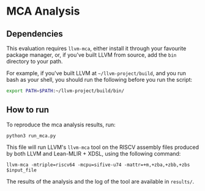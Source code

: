 
# MCA Analysis

## Dependencies

This evaluation requires `llvm-mca`, either install it through your favourite
package manager, or, if you've built LLVM from source, add the `bin` directory
to your path.

For example, if you've built LLVM at `~/llvm-project/build`, and you run bash as
your shell, you should run the following before you run the script:

```bash
export PATH=$PATH:~/llvm-project/build/bin/
```

## How to run

To reproduce the mca analysis results, run:
```
python3 run_mca.py 
```

This file will run LLVM's `llvm-mca` tool on the RISCV assembly files produced by both LLVM and Lean-MLIR + XDSL, using the following command:
```
llvm-mca -mtriple=riscv64 -mcpu=sifive-u74 -mattr=+m,+zba,+zbb,+zbs $input_file
```

The results of the analysis and the log of the tool are available in `results/`.
